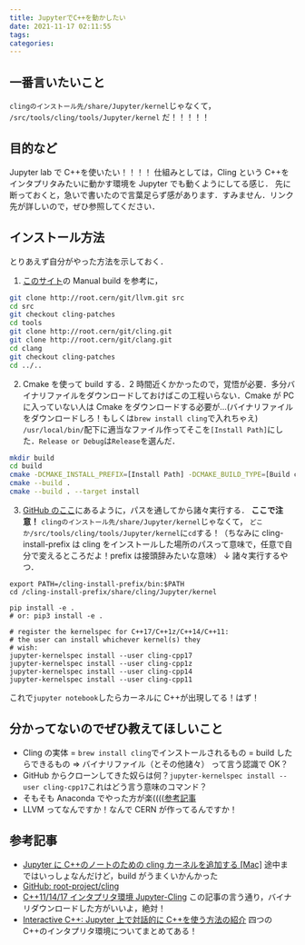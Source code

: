 ```yaml
---
title: JupyterでC++を動かしたい
date: 2021-11-17 02:11:55
tags:
categories:
---
```


## 一番言いたいこと

`clingのインストール先/share/Jupyter/kernel`じゃなくて，
`/src/tools/cling/tools/Jupyter/kernel`
だ！！！！！

<!-- more -->

## 目的など

Jupyter lab で C++を使いたい！！！！
仕組みとしては，Cling という C++をインタプリタみたいに動かす環境を Jupyter でも動くようにしてる感じ．
先に断っておくと，急いで書いたので言葉足らず感があります．すみません．リンク先が詳しいので，ぜひ参照してください．

## インストール方法

とりあえず自分がやった方法を示しておく．

1. [このサイト](https://root.cern/cling/cling_build_instructions/)の Manual build を参考に，

```bash
git clone http://root.cern/git/llvm.git src
cd src
git checkout cling-patches
cd tools
git clone http://root.cern/git/cling.git
git clone http://root.cern/git/clang.git
cd clang
git checkout cling-patches
cd ../..
```

2. Cmake を使って build する．2 時間近くかかったので，覚悟が必要．多分バイナリファイルをダウンロードしておけばこの工程いらない．Cmake が PC に入っていない人は Cmake をダウンロードする必要が…(バイナリファイルをダウンロードしろ！もしくは`brew install cling`で入れちゃえ)
   `/usr/local/bin/`配下に適当なファイル作ってそこを`[Install Path]`にした．`Release or Debug`は`Release`を選んだ．

```bash
mkdir build
cd build
cmake -DCMAKE_INSTALL_PREFIX=[Install Path] -DCMAKE_BUILD_TYPE=[Build configuration, e.g. Release or Debug] ..\src
cmake --build .
cmake --build . --target install
```

3. [GitHub のここ](https://github.com/root-project/cling/blob/f84e601d3f5cfd06f4b557780ca62e68d2cfa473/tools/Jupyter/README.md)にあるように，パスを通してから諸々実行する．
   **ここで注意！**
   `clingのインストール先/share/Jupyter/kernel`じゃなくて，
   `どこか/src/tools/cling/tools/Jupyter/kernel`に`cd`する！（ちなみに cling-install-prefix は cling をインストールした場所のパスって意味で，任意で自分で変えるところだよ！prefix は接頭辞みたいな意味）
   ↓ 諸々実行するやつ．

```bash:諸々実行するやつ
export PATH=/cling-install-prefix/bin:$PATH
cd /cling-install-prefix/share/cling/Jupyter/kernel

pip install -e .
# or: pip3 install -e .

# register the kernelspec for C++17/C++1z/C++14/C++11:
# the user can install whichever kernel(s) they
# wish:
jupyter-kernelspec install --user cling-cpp17
jupyter-kernelspec install --user cling-cpp1z
jupyter-kernelspec install --user cling-cpp14
jupyter-kernelspec install --user cling-cpp11

```

これで`jupyter notebook`したらカーネルに C++が出現してる！はず！

## 分かってないのでぜひ教えてほしいこと

- Cling の実体 = `brew install cling`でインストールされるもの = build したらできるもの => バイナリファイル（とその他諸々）
  って言う認識で OK？
- GitHub からクローンしてきた奴らは何？`jupyter-kernelspec install --user cling-cpp17`これはどう言う意味のコマンド？
- そもそも Anaconda でやった方が楽(((([参考記事](https://buttai-k.hatenablog.com/entry/2020/12/05/220000_1)
- LLVM ってなんですか！なんで CERN が作ってるんですか！

## 参考記事

- [Jupyter に C++のノートのための cling カーネルを追加する [Mac]](https://qiita.com/sasaki77/items/f6253e1d6638fba0e744)
  途中まではいっしょなんだけど，build がうまくいかんかった
- [GitHub: root-project/cling](https://github.com/root-project/cling)
- [C++11/14/17 インタプリタ環境 Jupyter-Cling](https://qiita.com/mugwort_rc/items/b8087d1b6f9498b037d5)
  この記事の言う通り，バイナリダウンロードした方がいいよ，絶対！
- [Interactive C++: Jupyter 上で対話的に C++を使う方法の紹介](https://r9y9.github.io/blog/2017/12/21/jupyter-cxx/)
  四つの C++のインタプリタ環境についてまとめてある！
